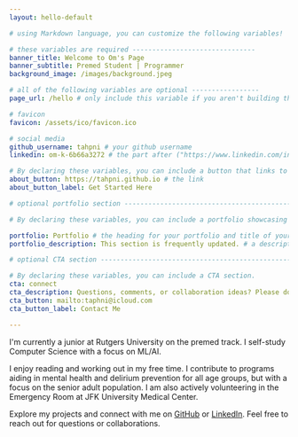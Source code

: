 ```yaml
---
layout: hello-default

# using Markdown language, you can customize the following variables!

# these variables are required -------------------------------
banner_title: Welcome to Om's Page
banner_subtitle: Premed Student | Programmer
background_image: /images/background.jpeg

# all of the following variables are optional -----------------
page_url: /hello # only include this variable if you aren't building the page to your primary domain 

# favicon
favicon: /assets/ico/favicon.ico

# social media
github_username: tahpni # your github username
linkedin: om-k-6b66a3272 # the part after ("https://www.linkedin.com/in")

# By declaring these variables, you can include a button that links to an external website or to media.
about_button: https://tahpni.github.io # the link
about_button_label: Get Started Here

# optional portfolio section ------------------------------------------

# By declaring these variables, you can include a portfolio showcasing your work and organize your portfolio's items into a custom layout, all without adding any CSS. In addition, you must 1) create an HTML file in the_includes folder for each project with the text you'd like to display, and 2) create a YAML file in the _data folder describing the order in which each project should be shown and categorized. See `/includes/example.html` and `/_data/work.yml` for examples.

portfolio: Portfolio # the heading for your portfolio and title of your YML file
portfolio_description: This section is frequently updated. # a description to be desplayed below the heading and above the content

# optional CTA section --------------------------------------------------

# By declaring these variables, you can include a CTA section.
cta: connect
cta_description: Questions, comments, or collaboration ideas? Please don't hesitate to reach out
cta_button: mailto:taphni@icloud.com
cta_button_label: Contact Me

---			
```

[//]: # (write a bit about yourself here)
I'm currently a junior at Rutgers University on the premed track. I self-study Computer Science with a focus on ML/AI.

I enjoy reading and working out in my free time. I contribute to programs aiding in mental health and delirium prevention for all age groups, but with a focus on the senior adult population. I am also actively volunteering in the Emergency Room at JFK University Medical Center.

Explore my projects and connect with me on [GitHub](https://github.com/taphni) or [LinkedIn](https://www.linkedin.com/in/om-k-6b66a3272/). Feel free to reach out for questions or collaborations.

